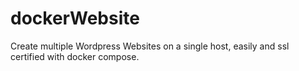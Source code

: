 # dockerWebsite
Create multiple Wordpress Websites on a single host, easily and ssl certified with docker compose. 
